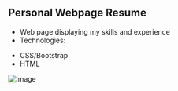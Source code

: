 ## Personal Webpage Resume


* Web page displaying my skills and experience
* Technologies:
- CSS/Bootstrap
- HTML

![image](https://github.com/pastorZakaia/HTML-CV-Webpage/assets/94982635/6596467e-a578-457a-a215-d43b248a1f27)


